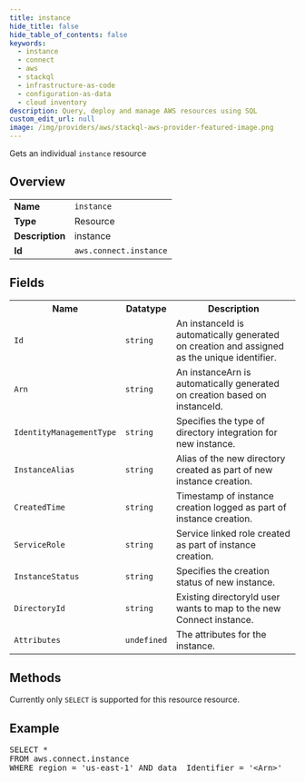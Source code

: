 ```yaml
---
title: instance
hide_title: false
hide_table_of_contents: false
keywords:
  - instance
  - connect
  - aws
  - stackql
  - infrastructure-as-code
  - configuration-as-data
  - cloud inventory
description: Query, deploy and manage AWS resources using SQL
custom_edit_url: null
image: /img/providers/aws/stackql-aws-provider-featured-image.png
---
```

Gets an individual <code>instance</code> resource

## Overview
<table><tbody>
<tr><td><b>Name</b></td><td><code>instance</code></td></tr>
<tr><td><b>Type</b></td><td>Resource</td></tr>
<tr><td><b>Description</b></td><td>instance</td></tr>
<tr><td><b>Id</b></td><td><code>aws.connect.instance</code></td></tr>
</tbody></table>

## Fields
<table><tbody>
<tr><th>Name</th><th>Datatype</th><th>Description</th></tr>
<tr><td><code>Id</code></td><td><code>string</code></td><td>An instanceId is automatically generated on creation and assigned as the unique identifier.</td></tr>
<tr><td><code>Arn</code></td><td><code>string</code></td><td>An instanceArn is automatically generated on creation based on instanceId.</td></tr>
<tr><td><code>IdentityManagementType</code></td><td><code>string</code></td><td>Specifies the type of directory integration for new instance.</td></tr>
<tr><td><code>InstanceAlias</code></td><td><code>string</code></td><td>Alias of the new directory created as part of new instance creation.</td></tr>
<tr><td><code>CreatedTime</code></td><td><code>string</code></td><td>Timestamp of instance creation logged as part of instance creation.</td></tr>
<tr><td><code>ServiceRole</code></td><td><code>string</code></td><td>Service linked role created as part of instance creation.</td></tr>
<tr><td><code>InstanceStatus</code></td><td><code>string</code></td><td>Specifies the creation status of new instance.</td></tr>
<tr><td><code>DirectoryId</code></td><td><code>string</code></td><td>Existing directoryId user wants to map to the new Connect instance.</td></tr>
<tr><td><code>Attributes</code></td><td><code>undefined</code></td><td>The attributes for the instance.</td></tr>

</tbody></table>

## Methods
Currently only <code>SELECT</code> is supported for this resource resource.

## Example
<pre>
SELECT * 
FROM aws.connect.instance
WHERE region = 'us-east-1' AND data__Identifier = '&lt;Arn&gt;'
</pre>
